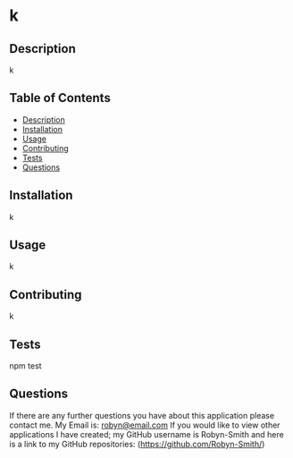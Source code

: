 # k


  ## Description
  k

  ## Table of Contents
  + [Description](#description)
  + [Installation](#installation)
  + [Usage](#usage)
  + [Contributing](#contributing)
  + [Tests](#tests)
  + [Questions](#questions)
  

  ## Installation
  k


  ## Usage
  k


  ## Contributing
  k


  ## Tests
  npm test


  


  ## Questions
  If there are any further questions you have about this application please contact me. 
  My Email is: robyn@email.com
  If you would like to view other applications I have created; my GitHub username is Robyn-Smith and here is a link to my GitHub repositories: (https://github.com/Robyn-Smith/)

